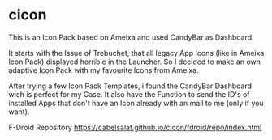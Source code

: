 # cicon

This is an Icon Pack based on Ameixa and used CandyBar as Dashboard.

It starts with the Issue of Trebuchet, that all legacy App Icons (like in Ameixa Icon Pack) displayed horrible in the Launcher. So I decided to make an own adaptive Icon Pack with my favourite Icons from Ameixa.

After trying a few Icon Pack Templates, i found the CandyBar Dashboard wich is perfect for my Case. It also have the Function to send the ID's of installed Apps that don't have an Icon already with an mail to me (only if you want).



F-Droid Repository
https://cabelsalat.github.io/cicon/fdroid/repo/index.html
